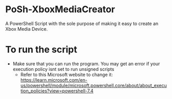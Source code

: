 # PoSh-XboxMediaCreator
A PowerShell Script with the sole purpose of making it easy to create an Xbox Media Device.

# To run the script
  - Make sure that you can run the program. You may get an error if your execution policy isnt set to run unsigned scripts
    - Refer to this Microsoft website to change it: https://learn.microsoft.com/en-us/powershell/module/microsoft.powershell.core/about/about_execution_policies?view=powershell-7.4


